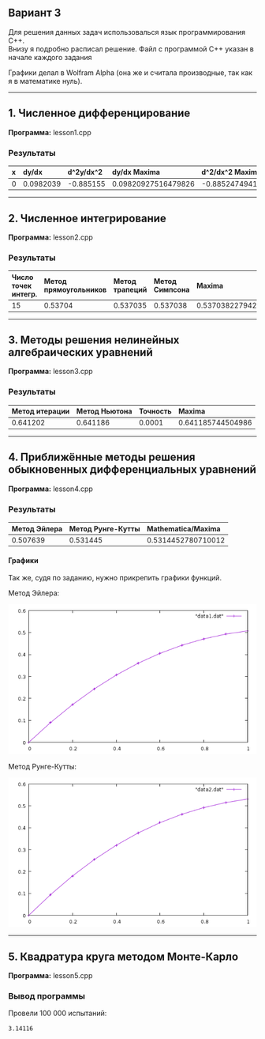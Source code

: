 Вариант 3
-----
Для решения данных задач использовалься язык программирования C++.  
Внизу я подробно расписал решение. Файл с программой C++ указан в начале каждого задания

Графики делал в Wolfram Alpha (она же и считала производные, так как я в математике нуль).

-----
## 1. Численное дифференцирование
**Программа:** lesson1.cpp

### Результаты
| x               | dy/dx | d^2y/dx^2 | dy/dx Maxima | d^2/dx^2 Maxima |
| :-------------  | :------------- | :------------- | :------------- | :------------- |
| 0               | 0.0982039       | -0.885155 | 0.09820927516479826 | -0.8852474941938067 |

-----
## 2. Численное интегрирование
**Программа:** lesson2.cpp

### Результаты
| Число точек интегр. | Метод прямоугольников | Метод трапеций | Метод Симпсона | Maxima             |
| :------------------ | :-------------------- | :------------- | :------------- | :----------------- |
| 15                  | 0.53704 | 0.537035 | 0.537038        | 0.5370382279423235 |

---

## 3. Методы решения нелинейных алгебраических уравнений
**Программа:** lesson3.cpp

### Результаты
| Метод итерации | Метод Ньютона | Точность | Maxima |
| :-------- | :------- | :-------- | :--------- |
| 0.641202 | 0.641186 | 0.0001 | 0.641185744504986 |

---

## 4. Приближённые методы решения обыкновенных дифференциальных уравнений
**Программа:** lesson4.cpp

### Результаты
| Метод Эйлера     | Метод Рунге-Кутты     | Mathematica/Maxima |
| :-------------   | :-------------        | :-----------       |
| 0.507639 | 0.531445 | 0.5314452780710012 |

#### Графики
Так же, судя по заданию, нужно прикрепить графики функций.

Метод Эйлера:

![График](images/plot1.png)

Метод Рунге-Кутты:

![График](images/plot2.png)

---

## 5. Квадратура круга методом Монте-Карло
**Программа:** lesson5.cpp

### Вывод программы
Провели 100 000 испытаний:
```
3.14116
```
